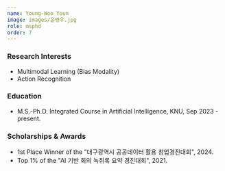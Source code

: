 ```yaml
---
name: Young-Woo Youn
image: images/윤영우.jpg
role: msphd
order: 7
---
```


### Research Interests
- Multimodal Learning (Bias Modality)
- Action Recognition

### Education
- M.S.-Ph.D. Integrated Course in Artificial Intelligence, KNU, Sep 2023 - present.

### Scholarships & Awards
- 1st Place Winner of the "대구광역시 공공데이터 활용 창업경진대회", 2024.
- Top 1% of the "AI 기반 회의 녹취록 요약 경진대회", 2021.
